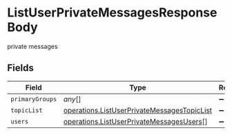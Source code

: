 # ListUserPrivateMessagesResponseBody

private messages


## Fields

| Field                                                                                                             | Type                                                                                                              | Required                                                                                                          | Description                                                                                                       |
| ----------------------------------------------------------------------------------------------------------------- | ----------------------------------------------------------------------------------------------------------------- | ----------------------------------------------------------------------------------------------------------------- | ----------------------------------------------------------------------------------------------------------------- |
| `primaryGroups`                                                                                                   | *any*[]                                                                                                           | :heavy_minus_sign:                                                                                                | N/A                                                                                                               |
| `topicList`                                                                                                       | [operations.ListUserPrivateMessagesTopicList](../../../sdk/models/operations/listuserprivatemessagestopiclist.md) | :heavy_minus_sign:                                                                                                | N/A                                                                                                               |
| `users`                                                                                                           | [operations.ListUserPrivateMessagesUsers](../../../sdk/models/operations/listuserprivatemessagesusers.md)[]       | :heavy_minus_sign:                                                                                                | N/A                                                                                                               |